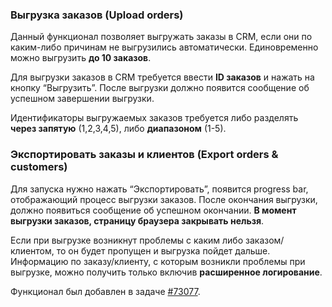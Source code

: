 ### Выгрузка заказов (Upload orders)

Данный функционал позволяет выгружать заказы в CRM, если они по каким-либо причинам не выгрузились автоматически. Единовременно можно выгрузить **до 10 заказов**.

Для выгрузки заказов в CRM требуется ввести **ID заказов** и нажать на кнопку “Выгрузить”. После выгрузки должно появится сообщение об успешном завершении выгрузки.

Идентификаторы выгружаемых заказов требуется либо разделять **через запятую** (1,2,3,4,5), либо **диапазоном** (1-5).

### Экспортировать заказы и клиентов (Export orders & customers)

Для запуска нужно нажать “Экспортировать”, появится progress bar, отображающий процесс выгрузки заказов. После окончания выгрузки, должно появиться сообщение об успешном окончании. **В момент выгрузки заказов, страницу браузера закрывать нельзя**.

Если при выгрузке возникнут проблемы с каким либо заказом/клиентом, то он будет пропущен и выгрузка пойдет дальше. Информацию по заказу/клиенту, с которым возникли проблемы при выгрузке, можно получить только включив **расширенное логирование**.

Функционал был добавлен в задаче [#73077](https://redmine.retailcrm.tech/issues/73077).

